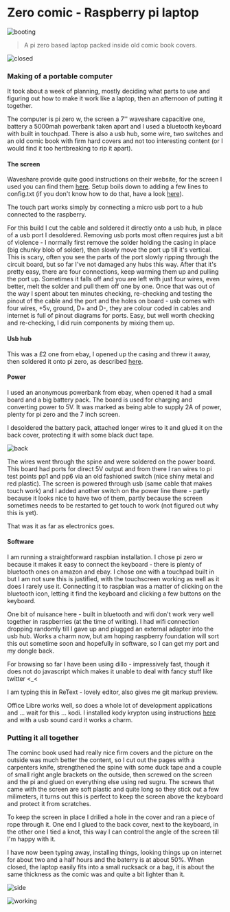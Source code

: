 # Zero comic - Raspberry pi laptop

 ![booting](../pics/comic_booting.jpg)  

> A pi zero based laptop packed inside old comic book covers.

 ![closed](../pics/comic_front.jpg)


### Making of a portable computer

It took about a week of planning, mostly deciding what parts to use and figuring out how to make it work like a laptop, then an afternoon of putting it together. 

The computer is pi zero w, the screen a 7'' waveshare capacitive one, battery a 5000mah powerbank taken apart and I used a bluetooth keyboard with built in touchpad. There is also a usb hub, some wire, two switches and an old comic book with firm hard covers and not too interesting content (or I would find it too hertbreaking to rip it apart).

#### The screen

Waveshare provide quite good instructions on their website, for the screen I used you can find them [here](http://www.waveshare.com/wiki/7inch_HDMI_LCD_(C)). Setup boils down to adding a few lines to config.txt (if you don't know how to do that, have a look [here](https://github.com/unusualcomputers/unusualcomputers/blob/master/writing/text/config_gfiles.md#notes-on-editing-raspberry-configuration-files#config.txt)).

The touch part works simply by connecting a micro usb port to a hub connected to the raspberry. 

For this build I cut the cable and soldered it directly onto a usb hub, in place of a usb port I desoldered. 
Removing usb ports most often requires just a bit of violence - I normally first remove the solder holding the casing in place (big chunky blob of solder), then slowly move the port up till it's vertical. This is scary, often  you see the parts of the port slowly ripping through the circuit board, but so far I've not damaged any hubs this way. After that it's pretty easy, there are four connections, keep warming them up and pulling the port up. Sometimes it falls off and you are left with just four wires, even better, melt the solder and pull them off one by one. 
Once that was out of the way I spent about ten minutes checking, re-checking and testing the pinout of the cable and the port and the holes on board - usb comes with four wires, +5v, ground, D+ and D-, they are colour coded in cables and internet is full of pinout diagrams for ports. Easy, but well worth checking and re-checking, I did ruin components by mixing them up.

#### Usb hub

This was a £2 one from ebay, I opened up the casing and threw it away, then soldered it onto pi zero, as described [here](https://github.com/unusualcomputers/unusualcomputers/blob/master/writing/text/usbnotes.md#soldering-the-hub-to-pi-zero). 


#### Power 

I used an anonymous powerbank from ebay, when opened it had a small board and a big battery pack. The board is used for charging and converting power to 5V. It was marked as being able to supply 2A of power, plenty for pi zero and the 7 inch screen.

I desoldered the battery pack, attached longer wires to it and glued it on the back cover, protecting it with some black duct tape.

 ![back](../pics/comic_back.jpg)  

The wires went through the spine and were soldered on the power board. This board had ports for direct 5V output and from there I ran wires to pi test points pp1 and pp6 via an old fashioned switch (nice shiny metal and red plastic). The screen is powered through usb (same cable that makes touch work) and I added another switch on the power line there - partly because it looks nice to have two of them, partly because the screen sometimes needs to be restarted to get touch to work (not figured out why this is yet).

That was it as far as electronics goes. 


#### Software

I am running a straightforward raspbian installation. I chose pi zero w because it makes it easy to connect the keyboard - there is plenty of bluetooth ones on amazon and ebay. I chose one with a touchpad built in but I am not sure this is justified, with the touchscreen working as well as it does I rarely use it. Connecting it to raspbian was a matter of clicking on the bluetooth icon, letting it find the keyboard and clicking a few buttons on the keyboard. 

One bit of nuisance here - built in bluetooth and wifi don't work very well together in raspberries (at the time of writing). I had wifi connection dropping randomly till I gave up and plugged an external adapter into the usb hub. Works a charm now, but am hoping raspberry foundation will sort this out sometime soon and hopefully in software, so I can get my port and my dongle back.  

For browsing so far I have been using dillo - impressively fast, though it does not do javascript which makes it unable to deal with fancy stuff like twitter <_<

I am typing this in ReText - lovely editor, also gives me git markup preview. 

Office Libre works well, so does a whole lot of development applications and ... wait for this ... kodi. I installed kody krypton using instructions [here](https://linuxsuperuser.com/install-latest-version-kodi-raspbian-jessie/) and with a usb sound card it works a charm.


### Putting it all together

The cominc book used had really nice firm covers and the picture on the outside was much better the content, so I cut out the pages with a carpenters knife, strengthened the spine with some duck tape and a couple of small right angle brackets on the outside, then screwed on the screen and the pi and glued on everything else using red sugru. 
The screws that came with the screen are soft plastic and quite long so they stick out a few milimeters, it turns out this is perfect to keep the screen above the keyboard and protect it from scratches. 

To keep the screen in place I drilled a hole in the cover and ran a piece of rope through it. One end I glued to the back cover, next to the keyboard, in the other one I tied a knot, this way I can control the angle of the screen till I'm happy with it. 

I have now been typing away, installing things, looking things up on internet for about two and a half hours and the baterry is at about 50%. 
When closed, the laptop easily fits into a small rucksack or a bag, it is about the same thickness as the comic was and quite a bit lighter than it.


 ![side](../pics/comic_side.jpg)  
 

 ![working](../pics/comic_working1.jpg)  
 
 
 
